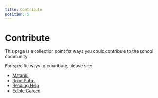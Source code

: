 ```yaml
---
title: Contribute
position: 5
---
```


# Contribute

This page is a collection point for ways you could contribute to the school community.

For specific ways to contribute, please see:
- [Matariki](./matariki.md)
- [Road Patrol](./road-patrol.md)
- [Reading Help](./reading-help.md)
- [Edible Garden](./edible-garden.md)
